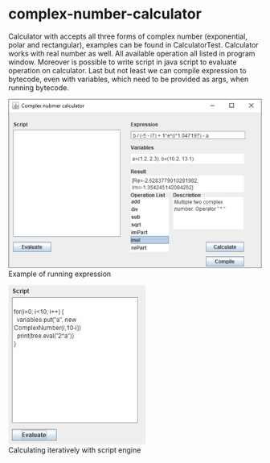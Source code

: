 # complex-number-calculator
Calculator with accepts all three forms of complex number (exponential, polar and rectangular), examples can be found in CalculatorTest. Calculator works with real number as well.
All available operation all listed in program window. Moreover is possible to write script in java script to evaluate operation on calculator. Last but not least we can compile expression to bytecode, even with variables, which need to be provided as args, when running bytecode. 

![alt text](https://github.com/divident/complex-number-calculator/blob/master/calculator-1.png)<br />
Example of running expression

![alt text](https://github.com/divident/complex-number-calculator/blob/master/calc-script.JPG)<br />
Calculating iteratively with script engine

